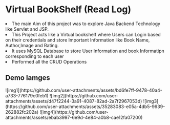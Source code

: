 <h1><b>Virtual BookShelf (Read Log)</b></h1>

<list>
<li>The main Aim of this project was to explore Java Backend Technology like Servlet and JSP.</li>
<li>This Project acts like a Virtual bookshelf where Users can Login based on their credentials and store Important Information like Book Name, Author,Image and Rating.</li>
<li>It uses MySQL Database to store User Information and book Informatipn corresponding to each user</li>
<li>Performed all the CRUD Operations</li>
</list>
<h2>Demo Iamges</h2>
![img1](https://github.com/user-attachments/assets/bd6fe7ff-9478-40a4-a733-776179c0feb1)
![img2](https://github.com/user-attachments/assets/d47f2244-3a91-4087-82ad-2a7f2967053d)
![img3](https://github.com/user-attachments/assets/35283083-e05a-4db5-9639-262882fc202a)
![img4](https://github.com/user-attachments/assets/ebab3997-6e9d-4e84-a0b8-cae12fa07200)









